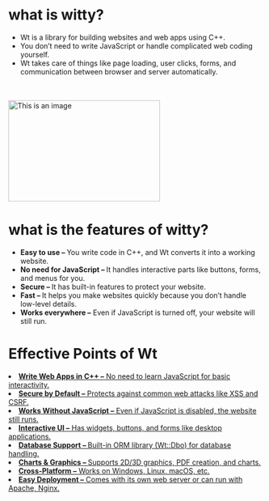  # what is witty?
<ul>
  <li> Wt is a library for building websites and web apps using C++.</li> 
<li> You don’t need to write JavaScript or handle complicated web coding yourself. </li>
<li> Wt takes care of things like page loading, user clicks, forms, and communication between browser and server automatically. </li>
   </ul>
   <br><br>

<img src="image.jpg" alt="This is an image" width="300" height="200">

   
   <h1> what is the features of witty? </h1>
   <ul>
   <li> <b> Easy to use – </b> You write code in C++, and Wt converts it into a working website. </li>

<li><b>  No need for JavaScript –  </b>It handles interactive parts like buttons, forms, and menus for you.</li>

<li><b> Secure –  </b> It has built-in features to protect your website.</li>

<li> <b>Fast – </b> It helps you make websites quickly because you don’t handle low-level details.</li>


<li><b> Works everywhere –</b> Even if JavaScript is turned off, your website will still run.</li>
   </ul>
   <h1> Effective Points of Wt</h1>
<u>
<li> <b>Write Web Apps in C++ –</b> No need to learn JavaScript for basic interactivity. </li>

<li> <b>Secure by Default –</b> Protects against common web attacks like XSS and CSRF.</li>

<li> <b>Works Without JavaScript –</b> Even if JavaScript is disabled, the website still runs.</li>

<li> <b>Interactive UI –</b> Has widgets, buttons, and forms like desktop applications.</li>

<li> <b>Database Support – </b>Built-in ORM library (Wt::Dbo) for database handling.</li>

<li> <b>Charts & Graphics – </b>Supports 2D/3D graphics, PDF creation, and charts.</li>

<li> <b>Cross-Platform –</b> Works on Windows, Linux, macOS, etc.</li>

<li> <b>Easy Deployment –</b> Comes with its own web server or can run with Apache, Nginx.</li>






</u> 
